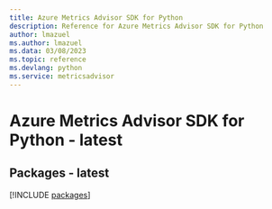 ```yaml
---
title: Azure Metrics Advisor SDK for Python
description: Reference for Azure Metrics Advisor SDK for Python
author: lmazuel
ms.author: lmazuel
ms.data: 03/08/2023
ms.topic: reference
ms.devlang: python
ms.service: metricsadvisor
---
```

# Azure Metrics Advisor SDK for Python - latest
## Packages - latest
[!INCLUDE [packages](metrics-advisor-index.md)]